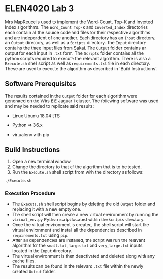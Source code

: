 # ELEN4020 Lab 3
Mrs MapReuce is used to implement the Word-Count, Top-K and Inverted Index algorithms. The `Word_Count`, `Top-K` and `Inverted_Index` directories each contain all the source code and files for their respective algorithms and are independent of one another. Each directory has an `Input` directory, an `Output` directory, as well as a `Scripts` directory. The `Input` directory contains the three input files from Sakai. The `Output` folder contains an output for each input in `.txt` form. The `Scripts` folder contains all the python scripts required to execute the relevant algorithm. There is also a `Execute.sh` shell script as well as `requirements.txt` file in each directory. These are used to execute the algorithm as described in 'Build Instructions'.

## Software Prerequisites
The results contained in the `Output` folder for each algorithm were generated on the Wits EIE Jaguar 1 cluster. The following software was used and may be needed to replicate said results:

* Linux Ubuntu 18.04 LTS

* Python => 3.6.x

* virtualenv with pip

## Build Instructions
1. Open a new terminal window 
1. Change the directory to that of the algorithm that is to be tested.
1. Run the `Execute.sh` shell script from with the directory as follows:
```bash
./Execute.sh
```

### Execution Procedure
* The `Execute.sh` shell script begins by deleting the old `Output` folder and replacing it with a new empty one.
* The shell script will then create a new virtual environment by running the `virtual_env.py` Python script located within the `Scripts` directory.
* Once the virtual environment is created, the shell script will start the virtual environment and install all the dependencies described in `requirements.txt` using `pip`.
* After all dependencies are installed, the script will run the relavant algorithm for the `small.txt`, `large.txt` and `very_large.txt` inputs located in the `Input` directory.
* The virtual environment is then deactivated and deleted along with any cache files.
* The results can be found in the relevant `.txt` file within the newly created `Output` folder.
